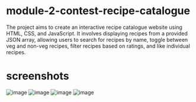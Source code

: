 # module-2-contest-recipe-catalogue
The project aims to create an interactive recipe catalogue website using HTML, CSS, and JavaScript. It involves displaying recipes from a provided JSON array, allowing users to search for recipes by name, toggle between veg and non-veg recipes, filter recipes based on ratings, and like individual recipes. 

# screenshots
![image](https://github.com/PurkaitSuman/Recipe-Catalogue/assets/65341291/589489f2-ecd8-4b41-b946-a100334d9c45)
![image](https://github.com/PurkaitSuman/Recipe-Catalogue/assets/65341291/e9dc2e35-26b4-423f-865f-1ad96ba5cdb9)
![image](https://github.com/PurkaitSuman/Recipe-Catalogue/assets/65341291/42ffc6e1-4aad-4ef3-99ab-35b7e68f5e5c)
![image](https://github.com/PurkaitSuman/Recipe-Catalogue/assets/65341291/e1c72158-71f3-47e4-8d53-24fba505b152)
